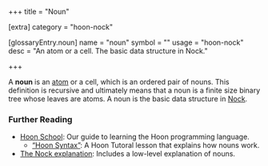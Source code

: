 +++
title = "Noun"

[extra]
category = "hoon-nock"

[glossaryEntry.noun]
name = "noun"
symbol = ""
usage = "hoon-nock"
desc = "An atom or a cell. The basic data structure in Nock."

+++

A **noun** is an [atom](/glossary/atom) or a cell, which is an ordered pair of nouns. This definition is recursive and ultimately means that a noun is a finite size binary tree whose leaves are atoms. A noun is the basic data structure in [Nock](/glossary/nock).

### Further Reading

- [Hoon School](/courses/hoon-school/): Our guide to learning the Hoon programming language.
  - [“Hoon Syntax”](/courses/hoon-school/B-syntax#nouns): A Hoon Tutoral lesson that explains how nouns work.
- [The Nock explanation](/language/nock/): Includes a low-level explanation of nouns.
